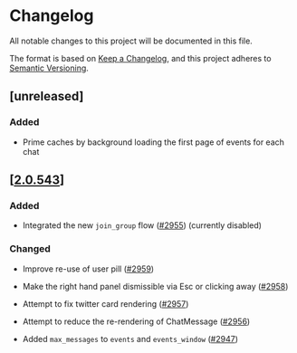 # Changelog

All notable changes to this project will be documented in this file.

The format is based on [Keep a Changelog](https://keepachangelog.com/en/1.0.0/),
and this project adheres to [Semantic Versioning](https://semver.org/spec/v2.0.0.html).

## [unreleased]

### Added

- Prime caches by background loading the first page of events for each chat

## [[2.0.543](https://github.com/open-ic/open-chat/releases/tag/v2.0.543-website)]

### Added

- Integrated the new `join_group` flow ([#2955](https://github.com/open-ic/open-chat/pull/2955)) (currently disabled) 

### Changed

- Improve re-use of user pill ([#2959](https://github.com/open-ic/open-chat/pull/2959))

- Make the right hand panel dismissible via Esc or clicking away ([#2958](https://github.com/open-ic/open-chat/pull/2958))

- Attempt to fix twitter card rendering ([#2957](https://github.com/open-ic/open-chat/pull/2957))

- Attempt to reduce the re-rendering of ChatMessage ([#2956](https://github.com/open-ic/open-chat/pull/2956))

- Added `max_messages` to `events` and `events_window` ([#2947](https://github.com/open-ic/open-chat/pull/2947))
